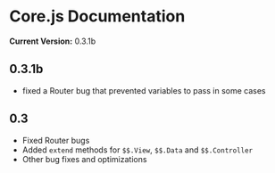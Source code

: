 # Core.js Documentation

__Current Version:__ 0.3.1b


## 0.3.1b

* fixed a Router bug that prevented variables to pass in some cases


## 0.3

* Fixed Router bugs
* Added `extend` methods for `$$.View`, `$$.Data` and `$$.Controller`
* Other bug fixes and optimizations

